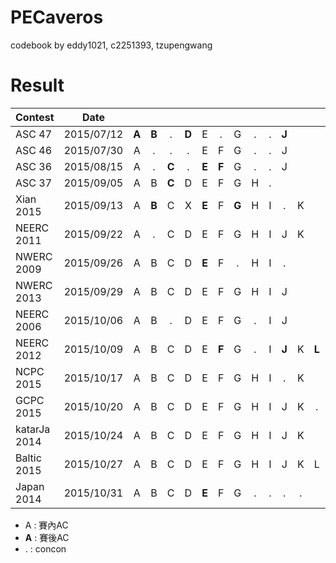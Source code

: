 PECaveros
=========

codebook by eddy1021, c2251393, tzupengwang


# Result

| Contest       | Date          |   |   |   |   |   |   |   |   |   |   |   |   |   |
| ------------- |:-------------:|:-:|:-:|:-:|:-:|:-:|:-:|:-:|:-:|:-:|:-:|:-:|:-:|:-:|
| ASC 47        | 2015/07/12    | **A** | **B** | . | **D** | E | . | G | . | . | **J** |
| ASC 46        | 2015/07/30    | A | . | . | . | E | F | G | . | . | J |
| ASC 36        | 2015/08/15    | A | . | **C** | . | **E** | **F** | G | . | . | J |
| ASC 37        | 2015/09/05    | A | B | **C** | D | E | F | G | H | . |
| Xian 2015     | 2015/09/13    | A | **B** | C | X | **E** | F | **G** | H | I | . | K |
| NEERC 2011    | 2015/09/22    | A | . | C | D | E | F | G | H | I | J | K |
| NWERC 2009    | 2015/09/26    | A | B | C | D | **E** | F | . | H | I | . |
| NWERC 2013    | 2015/09/29    | A | B | C | D | E | F | G | H | I | J |
| NEERC 2006    | 2015/10/06    | A | B | . | D | E | F | G | . | I | J |
| NEERC 2012    | 2015/10/09    | A | B | C | D | E | **F** | G | . | I | **J** | K | **L** |
| NCPC 2015     | 2015/10/17    | A | B | C | D | E | F | G | H | I | . | K |   |
| GCPC 2015     | 2015/10/20    | A | B | C | D | E | F | G | H | I | J | K | . | M |
| katarJa 2014  | 2015/10/24    | A | B | C | D | E | F | G | H | I | J | K | 
| Baltic 2015   | 2015/10/27    | A | B | C | D | E | F | G | H | I | J | K | L |
| Japan 2014    | 2015/10/31    | A | B | C | D | **E** | F | G | . | . | . | . |  |

- A : 賽內AC  
- **A** : 賽後AC  
- . : concon
